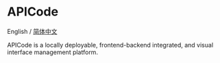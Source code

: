 # APICode

English / [简体中文](./README_CN.md)

APICode is a locally deployable, frontend-backend integrated, and visual interface management platform.
